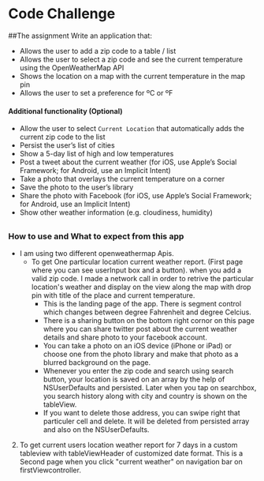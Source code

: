 # Code Challenge

##The assignment
Write an application that:
- Allows the user to add a zip code to a table / list
- Allows the user to select a zip code and see the current temperature using the OpenWeatherMap API
- Shows the location on a map with the current temperature in the map pin
- Allows the user to set a preference for ºC or ºF


#### Additional functionality (Optional)
- Allow the user to select `Current Location` that automatically adds the current zip code to the list
- Persist the user’s list of cities
- Show a 5-day list of high and low temperatures
- Post a tweet about the current weather (for iOS, use Apple’s Social Framework; for Android, use an Implicit Intent)
- Take a photo that overlays the current temperature on a corner
- Save the photo to the user’s library
- Share the photo with Facebook (for iOS, use Apple’s Social Framework; for Android, use an Implicit Intent)
- Show other weather information (e.g. cloudiness, humidity)

##
##

### How to use and What to expect from this app

- I am using two different openweathermap Apis. 
    - To get One particular location current weather report. (First page where you can see userInput box and a button). when you add a valid zip code. I made a network call in order to retrive the particular location's weather and display on the view along the map with drop pin with title of the place and current temperature. 
        - This is the landing page of the app. There is segment control which changes between degree Fahrenheit and degree Celcius. 
        - There is a sharing button on the bottom right cornor on this page where you can share twitter post about the current weather details and share photo to your facebook account. 
        - You can take a photo on an iOS device (iPhone or iPad) or choose one from the photo library and make that photo as a blurred background on the page. 
        - Whenever you enter the zip code and search using search button, your location is saved on an array by the help of NSUserDefaults and persisted. Later when you tap on searchbox, you search history along with city and country is shown on the tableView. 
        - If you want to delete those address, you can swipe right that particuler cell and delete. It will be deleted from persisted array and also on the NSUserDefaults.


 2) To get current users location weather report for 7 days in a custom tableview with tableViewHeader of customized date format. This is a Second page when you click "current weather" on navigation bar on firstViewcontroller.